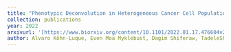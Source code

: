 ```yaml
---
title: "Phenotypic Deconvolution in Heterogeneous Cancer Cell Populations Using Drug Screening Data"
collection: publications
year: 2022
arxivurl: '[https://www.biorxiv.org/content/10.1101/2022.01.17.476604v2]'
author: Alvaro Köhn-Luque, Even Moa Myklebust, Dagim Shiferaw, TadeleShow, Mariaserena Giliberto, Jasmine Noory, Elise Harivel, Polina Arsenteva, Shannon M Mumenthaler, Fredrik Hellem Schjesvold, Kjetil Taskén, Jorrit Enserink, Kevin Leder, Arnoldo Frigessi, Jasmine Foo.
---
```

